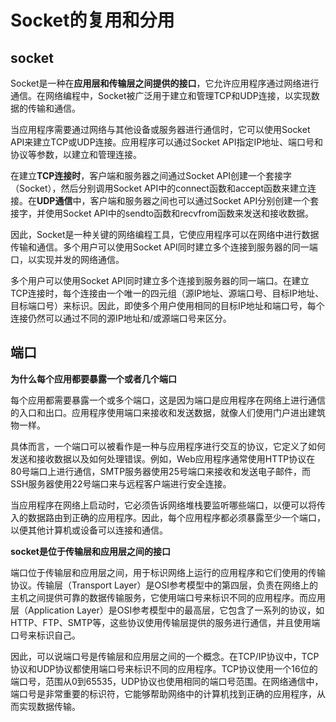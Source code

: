 # Socket的复用和分用

## socket

Socket是一种在**应用层和传输层之间提供的接口**，它允许应用程序通过网络进行通信。在网络编程中，Socket被广泛用于建立和管理TCP和UDP连接，以实现数据的传输和通信。

当应用程序需要通过网络与其他设备或服务器进行通信时，它可以使用Socket API来建立TCP或UDP连接。应用程序可以通过Socket API指定IP地址、端口号和协议等参数，以建立和管理连接。

在建立**TCP连接时**，客户端和服务器之间通过Socket API创建一个套接字（Socket），然后分别调用Socket API中的connect函数和accept函数来建立连接。在**UDP通信**中，客户端和服务器之间也可以通过Socket API分别创建一个套接字，并使用Socket API中的sendto函数和recvfrom函数来发送和接收数据。

因此，Socket是一种关键的网络编程工具，它使应用程序可以在网络中进行数据传输和通信。多个用户可以使用Socket API同时建立多个连接到服务器的同一端口，以实现并发的网络通信。

多个用户可以使用Socket API同时建立多个连接到服务器的同一端口。在建立TCP连接时，每个连接由一个唯一的四元组（源IP地址、源端口号、目标IP地址、目标端口号）来标识。因此，即使多个用户使用相同的目标IP地址和端口号，每个连接仍然可以通过不同的源IP地址和/或源端口号来区分。

## 端口

**为什么每个应用都要暴露一个或者几个端口**

每个应用都需要暴露一个或多个端口，这是因为端口是应用程序在网络上进行通信的入口和出口。应用程序使用端口来接收和发送数据，就像人们使用门户进出建筑物一样。

具体而言，一个端口可以被看作是一种与应用程序进行交互的协议，它定义了如何发送和接收数据以及如何处理错误。例如，Web应用程序通常使用HTTP协议在80号端口上进行通信，SMTP服务器使用25号端口来接收和发送电子邮件，而SSH服务器使用22号端口来与远程客户端进行安全连接。

当应用程序在网络上启动时，它必须告诉网络堆栈要监听哪些端口，以便可以将传入的数据路由到正确的应用程序。因此，每个应用程序都必须暴露至少一个端口，以便其他计算机或设备可以连接和通信。

**socket是位于传输层和应用层之间的接口**

端口位于传输层和应用层之间，用于标识网络上运行的应用程序和它们使用的传输协议。传输层（Transport Layer）是OSI参考模型中的第四层，负责在网络上的主机之间提供可靠的数据传输服务，它使用端口号来标识不同的应用程序。而应用层（Application Layer）是OSI参考模型中的最高层，它包含了一系列的协议，如HTTP、FTP、SMTP等，这些协议使用传输层提供的服务进行通信，并且使用端口号来标识自己。

因此，可以说端口号是传输层和应用层之间的一个概念。在TCP/IP协议中，TCP协议和UDP协议都使用端口号来标识不同的应用程序。TCP协议使用一个16位的端口号，范围从0到65535，UDP协议也使用相同的端口号范围。在网络通信中，端口号是非常重要的标识符，它能够帮助网络中的计算机找到正确的应用程序，从而实现数据传输。